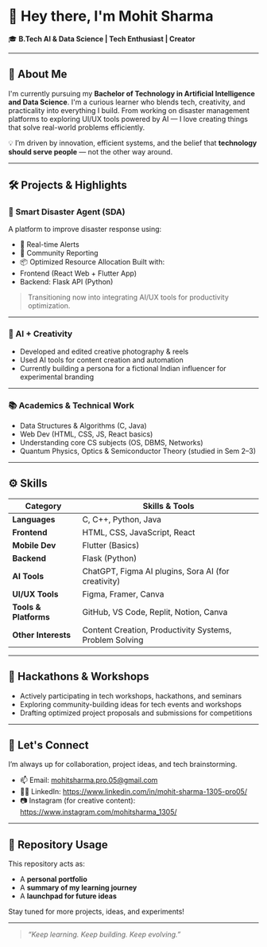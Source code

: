 # 👋 Hey there, I'm Mohit Sharma

🎓 **B.Tech AI & Data Science | Tech Enthusiast | Creator**

---

## 🧠 About Me

I'm currently pursuing my **Bachelor of Technology in Artificial Intelligence and Data Science**. I'm a curious learner who blends tech, creativity, and practicality into everything I build. From working on disaster management platforms to exploring UI/UX tools powered by AI — I love creating things that solve real-world problems efficiently.

💡 I’m driven by innovation, efficient systems, and the belief that **technology should serve people** — not the other way around.

---

## 🛠️ Projects & Highlights

### 🚨 Smart Disaster Agent (SDA)
A platform to improve disaster response using:
- 🔔 Real-time Alerts
- 📍 Community Reporting
- 📦 Optimized Resource Allocation
Built with:
- Frontend (React Web + Flutter App)
- Backend: Flask API (Python)

> Transitioning now into integrating AI/UX tools for productivity optimization.

---

### 📸 AI + Creativity
- Developed and edited creative photography & reels
- Used AI tools for content creation and automation
- Currently building a persona for a fictional Indian influencer for experimental branding

---

### 📚 Academics & Technical Work
- Data Structures & Algorithms (C, Java)
- Web Dev (HTML, CSS, JS, React basics)
- Understanding core CS subjects (OS, DBMS, Networks)
- Quantum Physics, Optics & Semiconductor Theory (studied in Sem 2–3)

---

## ⚙️ Skills

| Category           | Skills & Tools |
|--------------------|----------------|
| **Languages**       | C, C++, Python, Java |
| **Frontend**        | HTML, CSS, JavaScript, React |
| **Mobile Dev**      | Flutter (Basics) |
| **Backend**         | Flask (Python) |
| **AI Tools**        | ChatGPT, Figma AI plugins, Sora AI (for creativity) |
| **UI/UX Tools**     | Figma, Framer, Canva |
| **Tools & Platforms**| GitHub, VS Code, Replit, Notion, Canva |
| **Other Interests** | Content Creation, Productivity Systems, Problem Solving |

---

## 📢 Hackathons & Workshops

- Actively participating in tech workshops, hackathons, and seminars
- Exploring community-building ideas for tech events and workshops
- Drafting optimized project proposals and submissions for competitions

---

## 💬 Let's Connect

I’m always up for collaboration, project ideas, and tech brainstorming.

- 📫 Email: mohitsharma.pro.05@gmail.com
- 🧑‍💻 LinkedIn: https://www.linkedin.com/in/mohit-sharma-1305-pro05/
- 📷 Instagram (for creative content): https://www.instagram.com/mohitsharma_1305/

---

## 📁 Repository Usage

This repository acts as:
- A **personal portfolio**
- A **summary of my learning journey**
- A **launchpad for future ideas**

Stay tuned for more projects, ideas, and experiments!

---

> _“Keep learning. Keep building. Keep evolving.”_
